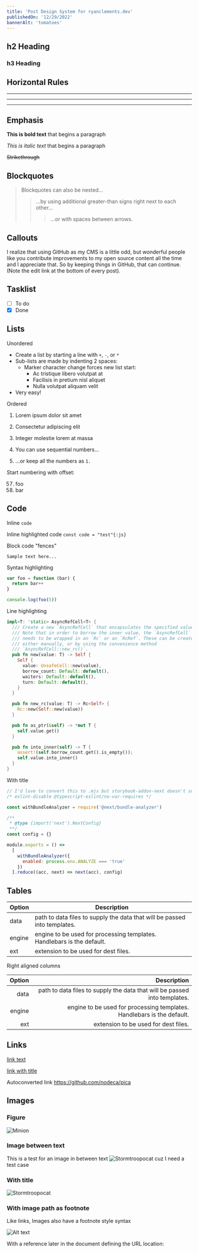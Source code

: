 ```yaml
---
title: 'Post Design System for ryanclements.dev'
publishedOn: '12/29/2022'
bannerAlt: 'tomatoes'
---
```


<!-- markdownlint-disable MD029 -->

## h2 Heading

### h3 Heading

## Horizontal Rules

---

---

---

## Emphasis

**This is bold text** that begins a paragraph

_This is italic text_ that begins a paragraph

~~Strikethrough~~

## Blockquotes

> Blockquotes can also be nested...
>
> > ...by using additional greater-than signs right next to each other...
> >
> > > ...or with spaces between arrows.

## Callouts

<aside class="info">
  I realize that using GitHub as my CMS is a little odd, but wonderful people
  like you contribute improvements to my open source content all the time and I
  appreciate that. So by keeping things in GitHub, that can continue. (Note the
  edit link at the bottom of every post).
</aside>

## Tasklist

- [ ] To do
- [x] Done

## Lists

Unordered

- Create a list by starting a line with `+`, `-`, or `*`
- Sub-lists are made by indenting 2 spaces:
  - Marker character change forces new list start:
    - Ac tristique libero volutpat at
    - Facilisis in pretium nisl aliquet
    - Nulla volutpat aliquam velit
- Very easy!

Ordered

1. Lorem ipsum dolor sit amet
2. Consectetur adipiscing elit
3. Integer molestie lorem at massa

4. You can use sequential numbers...
5. ...or keep all the numbers as `1.`

Start numbering with offset:

57. foo
1. bar

## Code

Inline `code`

Inline highlighted code `const code = "test"{:js}`

Block code "fences"

```text
Sample text here...
```

Syntax highlighting

```js
var foo = function (bar) {
  return bar++
}

console.log(foo(5))
```

Line highlighting

```rust {9, 16-18}
impl<T: 'static> AsyncRefCell<T> {
  /// Create a new `AsyncRefCell` that encapsulates the specified value.
  /// Note that in order to borrow the inner value, the `AsyncRefCell`
  /// needs to be wrapped in an `Rc` or an `RcRef`. These can be created
  /// either manually, or by using the convenience method
  /// `AsyncRefCell::new_rc()`.
  pub fn new(value: T) -> Self {
    Self {
      value: UnsafeCell::new(value),
      borrow_count: Default::default(),
      waiters: Default::default(),
      turn: Default::default(),
    }
  }

  pub fn new_rc(value: T) -> Rc<Self> {
    Rc::new(Self::new(value))
  }

  pub fn as_ptr(&self) -> *mut T {
    self.value.get()
  }

  pub fn into_inner(self) -> T {
    assert!(self.borrow_count.get().is_empty());
    self.value.into_inner()
  }
}
```

With title

```js title=next.config.js
// I'd love to convert this to .mjs but storybook-addon-next doesn't support importing mjs yet
/* eslint-disable @typescript-eslint/no-var-requires */

const withBundleAnalyzer = require('@next/bundle-analyzer')

/**
 * @type {import('next').NextConfig}
 **/
const config = {}

module.exports = () =>
  [
    withBundleAnalyzer({
      enabled: process.env.ANALYZE === 'true'
    })
  ].reduce((acc, next) => next(acc), config)
```

## Tables

| Option | Description                                                               |
| ------ | ------------------------------------------------------------------------- |
| data   | path to data files to supply the data that will be passed into templates. |
| engine | engine to be used for processing templates. Handlebars is the default.    |
| ext    | extension to be used for dest files.                                      |

Right aligned columns

| Option |                                                               Description |
| -----: | ------------------------------------------------------------------------: |
|   data | path to data files to supply the data that will be passed into templates. |
| engine |    engine to be used for processing templates. Handlebars is the default. |
|    ext |                                      extension to be used for dest files. |

## Links

[link text](http://dev.nodeca.com)

[link with title](http://nodeca.github.io/pica/demo/ 'title text!')

Autoconverted link <https://github.com/nodeca/pica>

## Images

### Figure

![Minion](minion.png)

### Image between text

This is a test for an image in between text ![Stormtroopocat](stormtroopocat.jpg 'The Stormtroopocat') cuz I need a test case

### With title

![Stormtroopocat](stormtroopocat.jpg 'The Stormtroopocat')

### With image path as footnote

Like links, Images also have a footnote style syntax

![Alt text][id]

With a reference later in the document defining the URL location:

[id]: dojocat.jpg 'The Dojocat'
